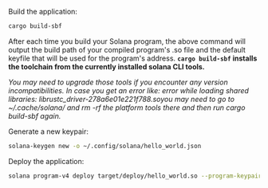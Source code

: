 Build the application:
```sh
cargo build-sbf
```
After each time you build your Solana program, the above command will output the build path of your compiled program's .so file and the default keyfile that will be used for the program's address. 
**`cargo build-sbf` installs the toolchain from the currently installed solana CLI tools.** 

*You may need to upgrade those tools if you encounter any version incompatibilities.* 
*In case you get an error like: error while loading shared libraries: librustc_driver-278a6e01e221f788.soyou may need to go to ~/.cache/solana/ and rm -rf the platform tools there and then run cargo build-sbf again.*

Generate a new keypair:
```sh
solana-keygen new -o ~/.config/solana/hello_world.json
```

Deploy the application:
```sh
solana program-v4 deploy target/deploy/hello_world.so --program-keypair ~/.config/solana/hello_world.json
```
